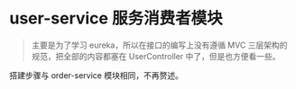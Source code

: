 # user-service 服务消费者模块

> 主要是为了学习 eureka，所以在接口的编写上没有遵循 MVC 三层架构的规范，把全部的内容都塞在 UserController 中了，但是也方便看一些。

搭建步骤与 order-service 模块相同，不再赘述。